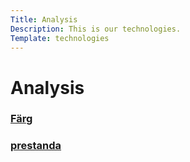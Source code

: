 ```yaml
---
Title: Analysis
Description: This is our technologies.
Template: technologies
---
```


Analysis
==========================

<div> 
<a class= "technologies tec1" href="analysis/01_colors">
<h3> Färg</h3>
</a> 
 
</div>
<div> 
<a class= "technologies tec1" href="analysis/02_load">
<h3> prestanda</h3>
</a> 
 
</div>


